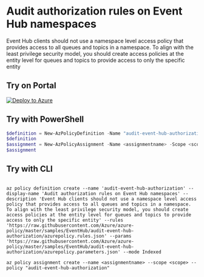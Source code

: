 # Audit authorization rules on Event Hub namespaces

Event Hub clients should not use a namespace level access policy that provides access to all queues and topics in a namespace. To align with the least privilege security model, you should create access policies at the entity level for queues and topics to provide access to only the specific entity

## Try on Portal

[![Deploy to Azure](https://aka.ms/deploytoazurebutton)](https://portal.azure.com/#blade/Microsoft_Azure_Policy/CreatePolicyDefinitionBlade/uri/https%3A%2F%2Fraw.githubusercontent.com%2FAzure%2Fazure-policy%2Fmaster%2Fsamples%2FEventHub%2Faudit-event-hub-authorization%2Fazurepolicy.json)

## Try with PowerShell

````powershell
$definition = New-AzPolicyDefinition -Name "audit-event-hub-authorization" -DisplayName "Audit authorization rules on Event Hub namespaces" -description "Event Hub clients should not use a namespace level access policy that provides access to all queues and topics in a namespace. To align with the least privilege security model, you should create access policies at the entity level for queues and topics to provide access to only the specific entity" -Policy 'https://raw.githubusercontent.com/Azure/azure-policy/master/samples/EventHub/audit-event-hub-authorization/azurepolicy.rules.json' -Parameter 'https://raw.githubusercontent.com/Azure/azure-policy/master/samples/EventHub/audit-event-hub-authorization/azurepolicy.parameters.json' -Mode Indexed
$definition
$assignment = New-AzPolicyAssignment -Name <assignmentname> -Scope <scope> -PolicyDefinition $definition
$assignment 
````

## Try with CLI

````cli

az policy definition create --name 'audit-event-hub-authorization' --display-name 'Audit authorization rules on Event Hub namespaces' --description 'Event Hub clients should not use a namespace level access policy that provides access to all queues and topics in a namespace. To align with the least privilege security model, you should create access policies at the entity level for queues and topics to provide access to only the specific entity' --rules 'https://raw.githubusercontent.com/Azure/azure-policy/master/samples/EventHub/audit-event-hub-authorization/azurepolicy.rules.json' --params 'https://raw.githubusercontent.com/Azure/azure-policy/master/samples/EventHub/audit-event-hub-authorization/azurepolicy.parameters.json' --mode Indexed

az policy assignment create --name <assignmentname> --scope <scope> --policy "audit-event-hub-authorization" 

````
